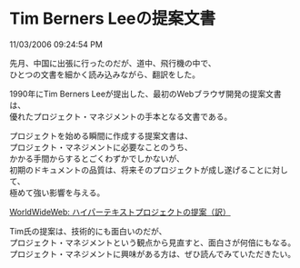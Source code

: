 Tim Berners Leeの提案文書
====
11/03/2006 09:24:54 PM


<p>先月、中国に出張に行ったのだが、道中、飛行機の中で、<br />
ひとつの文書を細かく読み込みながら、翻訳をした。</p>

<p>1990年にTim Berners Leeが提出した、最初のWebブラウザ開発の提案文書は、<br />
優れたプロジェクト・マネジメントの手本となる文書である。</p>

<p>プロジェクトを始める瞬間に作成する提案文書は、<br />
プロジェクト・マネジメントに必要なことのうち、<br />
かかる手間からするとごくわずかでしかないが、<br />
初期のドキュメントの品質は、将来そのプロジェクトが成し遂げることに対して、<br />
極めて強い影響を与える。</p>

<p><a href="https://github.com/kengonakajima/blog/raw/master/articles/tbl_worldwideweb_proposal.html">WorldWideWeb: ハイパーテキストプロジェクトの提案（訳）</a></p>

<p>Tim氏の提案は、技術的にも面白いのだが、<br />
プロジェクト・マネジメントという観点から見直すと、面白さが何倍にもなる。<br />
プロジェクト・マネジメントに興味がある方は、ぜひ読んでみていただきたい。</p>
